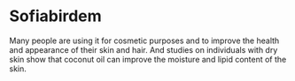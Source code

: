 Sofiabirdem
===========

Many people are using it for cosmetic purposes and to improve the health and appearance of their skin and hair. And studies on individuals with dry skin show that coconut oil can improve the moisture and lipid content of the skin.
